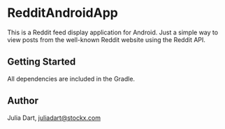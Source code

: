 # RedditAndroidApp
This is a Reddit feed display application for Android. Just a simple way to view posts from the well-known Reddit website using the Reddit API.

## Getting Started
All dependencies are included in the Gradle.

## Author
Julia Dart, juliadart@stockx.com

